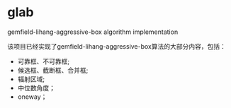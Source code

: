 # glab
gemfield-lihang-aggressive-box algorithm implementation

该项目已经实现了gemfield-lihang-aggressive-box算法的大部分内容，包括：
- 可靠框、不可靠框;
- 候选框、截断框、合并框;
- 辐射区域;
- 中位数角度；
- oneway；
